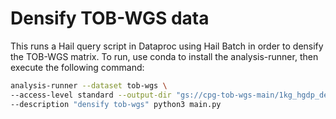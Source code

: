 # Densify TOB-WGS data

This runs a Hail query script in Dataproc using Hail Batch in order to densify the TOB-WGS matrix. To run, use conda to install the analysis-runner, then execute the following command:

```sh
analysis-runner --dataset tob-wgs \
--access-level standard --output-dir "gs://cpg-tob-wgs-main/1kg_hgdp_densify/v6" \
--description "densify tob-wgs" python3 main.py
```
